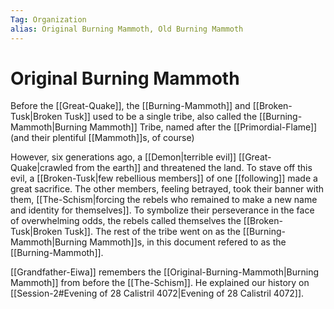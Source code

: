 ```yaml
---
Tag: Organization
alias: Original Burning Mammoth, Old Burning Mammoth
---
```

# Original Burning Mammoth
Before the [[Great-Quake]], the [[Burning-Mammoth]] and [[Broken-Tusk|Broken Tusk]] used to be a single tribe, also called the [[Burning-Mammoth|Burning Mammoth]] Tribe, named after the [[Primordial-Flame]] (and their plentiful [[Mammoth]]s, of course)

However, six generations ago, a [[Demon|terrible evil]] [[Great-Quake|crawled from the earth]] and threatened the land. To stave off this evil, a [[Broken-Tusk|few rebellious members]] of one [[following]] made a great sacrifice. The other members, feeling betrayed, took their banner with them, [[The-Schism|forcing the rebels who remained to make a new name and identity for themselves]]. To symbolize their perseverance in the face of overwhelming odds, the rebels called themselves the [[Broken-Tusk|Broken Tusk]]. The rest of the tribe went on as the [[Burning-Mammoth|Burning Mammoth]]s, in this document refered to as the [[Burning-Mammoth]]. 

[[Grandfather-Eiwa]] remembers the [[Original-Burning-Mammoth|Burning Mammoth]] from before the [[The-Schism]]. He explained our history on [[Session-2#Evening of 28 Calistril 4072|Evening of 28 Calistril 4072]]. 